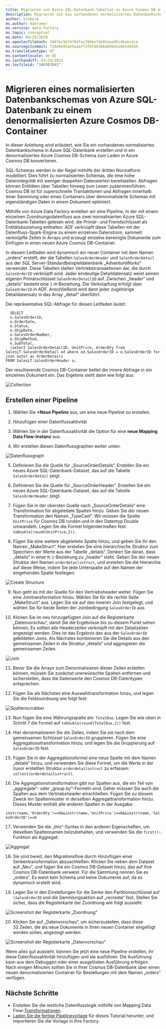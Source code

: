 ```yaml
---
title: Migrieren von Azure SQL-Datenbank-Tabellen zu Azure Cosmos DB mit Azure Data Factory
description: Migrieren Sie ein vorhandenes normalisiertes Datenbankschema aus Azure SQL-Datenbank mit Azure Data Factory zu einem denormalisierten Azure Cosmos DB-Container.
author: kromerm
ms.author: makromer
ms.service: data-factory
ms.topic: conceptual
ms.date: 04/29/2020
ms.openlocfilehash: 3d67ac9474704fac39dbe7eb91aead5c4babc4ce
ms.sourcegitcommit: f28ebb95ae9aaaff3f87d8388a09b41e0b3445b5
ms.translationtype: HT
ms.contentlocale: de-DE
ms.lasthandoff: 03/29/2021
ms.locfileid: "100383941"
---
```

# <a name="migrate-normalized-database-schema-from-azure-sql-database-to-azure-cosmosdb-denormalized-container"></a>Migrieren eines normalisierten Datenbankschemas von Azure SQL-Datenbank zu einem denormalisierten Azure Cosmos DB-Container

In dieser Anleitung wird erläutert, wie Sie ein vorhandenes normalisiertes Datenbankschema in Azure SQL-Datenbank erstellen und in ein denormalisiertes Azure Cosmos DB-Schema zum Laden in Azure Cosmos DB konvertieren.

SQL-Schemas werden in der Regel mithilfe der dritten Normalform modelliert. Dies führt zu normalisierten Schemas, die eine hohe Datenintegrität mit weniger doppelten Datenwerten bereitstellen. Abfragen können Entitäten über Tabellen hinweg zum Lesen zusammenführen. Cosmos DB ist für superschnelle Transaktionen und Abfragen innerhalb einer Sammlung oder eines Containers über denormalisierte Schemas mit eigenständigen Daten in einem Dokument optimiert.

Mithilfe von Azure Data Factory erstellen wir eine Pipeline, in der mit einem einzelnen Zuordnungsdatenfluss aus zwei normalisierten Azure SQL-Datenbank-Tabellen gelesen wird, die Primär- und Fremdschlüssel als Entitätsbeziehung enthalten. ADF verknüpft diese Tabellen mit der Datenfluss-Spark-Engine zu einem einzelnen Datenstrom, sammelt verknüpfte Zeilen in Arrays und erzeugt einzelne bereinigte Dokumente zum Einfügen in einen neuen Azure Cosmos DB-Container.

In diesem Leitfaden wird dynamisch ein neuer Container mit dem Namen „orders“ erstellt, der die Tabellen ```SalesOrderHeader``` und ```SalesOrderDetail``` aus der SQL Server-Standardbeispieldatenbank „AdventureWorks“ verwendet. Diese Tabellen stellen Vertriebstransaktionen dar, die durch ```SalesOrderID``` verknüpft sind. Jeder eindeutige Detaildatensatz weist seinen eigenen Primärschlüssel ```SalesOrderDetailID``` auf. Zwischen „header“ und „details“ besteht eine ```1:M```-Beziehung. Die Verknüpfung erfolgt über ```SalesOrderID``` in ADF. Anschließend wird dann jeder zugehörige Detaildatensatz in das Array „detail“ überführt.

Die repräsentative SQL-Abfrage für diesen Leitfaden lautet:

```
  SELECT
  o.SalesOrderID,
  o.OrderDate,
  o.Status,
  o.ShipDate,
  o.SalesOrderNumber,
  o.ShipMethod,
  o.SubTotal,
  (select SalesOrderDetailID, UnitPrice, OrderQty from SalesLT.SalesOrderDetail od where od.SalesOrderID = o.SalesOrderID for json auto) as OrderDetails
FROM SalesLT.SalesOrderHeader o;
```

Der resultierende Cosmos DB-Container bettet die innere Abfrage in ein einzelnes Dokument ein. Das Ergebnis sieht dann wie folgt aus:

![Collection](media/data-flow/cosmosb3.png)

## <a name="create-a-pipeline"></a>Erstellen einer Pipeline

1. Wählen Sie **+Neue Pipeline** aus, um eine neue Pipeline zu erstellen.

2. Hinzufügen einer Datenflussaktivität

3. Wählen Sie in der Datenflussaktivität die Option für eine **neue Mapping Data Flow-Instanz** aus.

4. Wir erstellen diesen Datenflussgraphen weiter unten.

![Datenflussgraph](media/data-flow/cosmosb1.png)

5. Definieren Sie die Quelle für „SourceOrderDetails“. Erstellen Sie ein neues Azure SQL-Datenbank-Dataset, das auf die Tabelle ```SalesOrderDetail``` zeigt.

6. Definieren Sie die Quelle für „SourceOrderHeader“. Erstellen Sie ein neues Azure SQL-Datenbank-Dataset, das auf die Tabelle ```SalesOrderHeader``` zeigt.

7. Fügen Sie in der obersten Quelle nach „SourceOrderDetails“ eine Transformation für abgeleitete Spalten hinzu. Geben Sie der neuen Transformation den Namen „TypeCast“. Wir müssen die Spalte ```UnitPrice``` für Cosmos DB runden und in den Datentyp Double umwandeln. Legen Sie die Formel folgendermaßen fest: ```toDouble(round(UnitPrice,2))```.

8. Fügen Sie eine weitere abgeleitete Spalte hinzu, und geben Sie ihr den Namen „MakeStruct“. Hier erstellen Sie eine hierarchische Struktur zum Speichern der Werte aus der Tabelle „details“. Denken Sie daran, dass „details“ in einer ```M:1```-Beziehung zu „header“ steht. Geben Sie der neuen Struktur den Namen ```orderdetailsstruct```, und erstellen Sie die Hierarchie auf diese Weise, indem Sie jede Unterspalte auf den Namen der eingehenden Spalte festlegen:

![Create Structure](media/data-flow/cosmosb9.png)

9. Nun geht es mit der Quelle für den Vertriebsheader weiter. Fügen Sie eine Jointransformation hinzu. Wählen Sie für die rechte Seite „MakeStruct“ aus. Legen Sie sie auf den inneren Join festgelegt, und wählen Sie für beide Seiten der Joinbedingung ```SalesOrderID``` aus.

10. Klicken Sie im neu hinzugefügten Join auf die Registerkarte „Datenvorschau“, damit Sie die Ergebnisse bis zu diesem Punkt sehen können. Es sollten alle Headerzeilen verknüpft mit den Detailzeilen angezeigt werden. Dies ist das Ergebnis des aus der ```SalesOrderID``` gebildeten Joins. Als Nächstes kombinieren Sie die Details aus den gemeinsamen Zeilen in die Struktur „details“ und aggregieren die gemeinsamen Zeilen.

![Join](media/data-flow/cosmosb4.png)

11. Bevor Sie die Arrays zum Denormalisieren dieser Zeilen erstellen können, müssen Sie zunächst unerwünschte Spalten entfernen und sicherstellen, dass die Datenwerte den Cosmos DB-Datentypen entsprechen.

12. Fügen Sie als Nächstes eine Auswahltransformation hinzu, und legen Sie die Feldzuordnung wie folgt fest:

![Spaltenscrubber](media/data-flow/cosmosb5.png)

13. Nun fügen Sie eine Währungsspalte ein: ```TotalDue```. Legen Sie wie oben in Schritt 7 die Formel auf ```toDouble(round(TotalDue,2))``` fest.

14. Hier denormalisieren Sie die Zeilen, indem Sie sie nach dem gemeinsamen Schlüssel ```SalesOrderID``` gruppieren. Fügen Sie eine Aggregationstransformation hinzu, und legen Sie die Gruppierung auf ```SalesOrderID``` fest.

15. Fügen Sie in der Aggregationsformel eine neue Spalte mit dem Namen „details“ hinzu, und verwenden Sie diese Formel, um die Werte in der zuvor erstellten Struktur ```orderdetailsstruct``` zu erfassen: ```collect(orderdetailsstruct)```.

16. Die Aggregationstransformation gibt nur Spalten aus, die ein Teil von „aggregate“- oder „group by“-Formeln sind. Daher müssen Sie auch die Spalten aus dem Vertriebsheader einschließen. Fügen Sie zu diesem Zweck ein Spaltenmuster in derselben Aggregattransformation hinzu. Dieses Muster enthält alle anderen Spalten in der Ausgabe:

```instr(name,'OrderQty')==0&&instr(name,'UnitPrice')==0&&instr(name,'SalesOrderID')==0```

17. Verwenden Sie die „this“-Syntax in den anderen Eigenschaften, um dieselben Spaltennamen beizubehalten, und verwenden Sie die ```first()```-Funktion als Aggregat:

![Aggregat](media/data-flow/cosmosb6.png)

18. Sie sind bereit, den Migrationsflow durch Hinzufügen einer Senkentransformation abzuschließen. Klicken Sie neben dem Dataset auf „Neu“, und fügen Sie ein Cosmos DB-Dataset hinzu, das auf Ihre Cosmos DB-Datenbank verweist. Für die Sammlung nennen Sie es „orders“. Es weist kein Schema und keine Dokumente auf, da es dynamisch erstellt wird.

19. Legen Sie in den Einstellungen für die Senke den Partitionsschlüssel auf ```\SalesOrderID``` und die Sammlungsaktion auf „recreate“ fest. Stellen Sie sicher, dass die Registerkarte der Zuordnung wie folgt aussieht:

![Screenshot der Registerkarte „Zuordnung“](media/data-flow/cosmosb7.png)

20. Klicken Sie auf „Datenvorschau“, um sicherzustellen, dass diese 32 Zeilen, die als neue Dokumente in Ihren neuen Container eingefügt werden sollen, angezeigt werden:

![Screenshot der Registerkarte „Datenvorschau“](media/data-flow/cosmosb8.png)

Wenn alles gut aussieht, können Sie jetzt eine neue Pipeline erstellen, ihr diese Datenflussaktivität hinzufügen und sie ausführen. Die Ausführung kann aus dem Debuggen oder einer ausgelösten Ausführung erfolgen. Nach einigen Minuten sollten Sie in Ihrer Cosmos DB-Datenbank über einen neuen denormalisierten Container für Bestellungen mit dem Namen „orders“ verfügen.

## <a name="next-steps"></a>Nächste Schritte

* Erstellen Sie die restliche Datenflusslogik mithilfe von Mapping Data Flow-[Transformationen](concepts-data-flow-overview.md).
* [Laden Sie die fertige Pipelinevorlage](https://github.com/kromerm/adfdataflowdocs/blob/master/sampledata/SQL%20Orders%20to%20CosmosDB.zip) für dieses Tutorial herunter, und importieren Sie die Vorlage in Ihre Factory.
